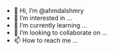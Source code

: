 - 👋 Hi, I’m @ahmdalshmry
- 👀 I’m interested in ...
- 🌱 I’m currently learning ...
- 💞️ I’m looking to collaborate on ...
- 📫 How to reach me ...

<!---
ahmdalshmry/ahmdalshmry is a ✨ special ✨ repository because its `README.md` (this file) appears on your GitHub profile.
You can click the Preview link to take a look at your changes.
--->
